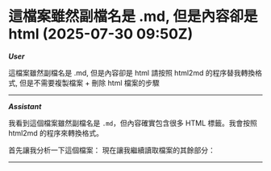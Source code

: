 <!-- Generated by SpecStory -->

# 這檔案雖然副檔名是 .md, 但是內容卻是 html (2025-07-30 09:50Z)

_**User**_

這檔案雖然副檔名是 .md, 但是內容卻是 html
請按照 html2md 的程序替我轉換格式, 但是不需要複製檔案 + 刪除 html 檔案的步驟

---

_**Assistant**_

我看到這個檔案雖然副檔名是 `.md`，但內容確實包含很多 HTML 標籤。我會按照 html2md 的程序來轉換格式。

首先讓我分析一下這個檔案： 現在讓我繼續讀取檔案的其餘部分： 

---

